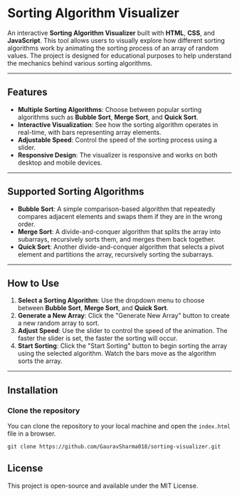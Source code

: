 # Sorting Algorithm Visualizer

An interactive **Sorting Algorithm Visualizer** built with **HTML**, **CSS**, and **JavaScript**. This tool allows users to visually explore how different sorting algorithms work by animating the sorting process of an array of random values. The project is designed for educational purposes to help understand the mechanics behind various sorting algorithms.

---

## Features

- **Multiple Sorting Algorithms**: Choose between popular sorting algorithms such as **Bubble Sort**, **Merge Sort**, and **Quick Sort**.
- **Interactive Visualization**: See how the sorting algorithm operates in real-time, with bars representing array elements.
- **Adjustable Speed**: Control the speed of the sorting process using a slider.
- **Responsive Design**: The visualizer is responsive and works on both desktop and mobile devices.

---

## Supported Sorting Algorithms

- **Bubble Sort**: A simple comparison-based algorithm that repeatedly compares adjacent elements and swaps them if they are in the wrong order.
- **Merge Sort**: A divide-and-conquer algorithm that splits the array into subarrays, recursively sorts them, and merges them back together.
- **Quick Sort**: Another divide-and-conquer algorithm that selects a pivot element and partitions the array, recursively sorting the subarrays.

---

## How to Use

1. **Select a Sorting Algorithm**: Use the dropdown menu to choose between **Bubble Sort**, **Merge Sort**, and **Quick Sort**.
2. **Generate a New Array**: Click the "Generate New Array" button to create a new random array to sort.
3. **Adjust Speed**: Use the slider to control the speed of the animation. The faster the slider is set, the faster the sorting will occur.
4. **Start Sorting**: Click the "Start Sorting" button to begin sorting the array using the selected algorithm. Watch the bars move as the algorithm sorts the array.

---

## Installation

### Clone the repository

You can clone the repository to your local machine and open the `index.html` file in a browser.


```git clone https://github.com/GauravSharma018/sorting-visualizer.git```

## License

This project is open-source and available under the MIT License.
